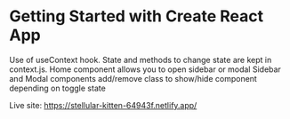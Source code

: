 # Getting Started with Create React App

Use of useContext hook.
State and methods to change state are kept in context.js.
Home component allows you to open sidebar or modal
Sidebar and Modal components add/remove class to show/hide component depending on toggle state

Live site: https://stellular-kitten-64943f.netlify.app/
